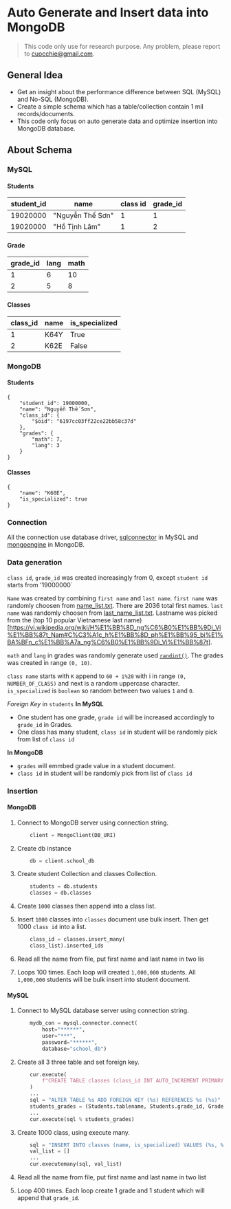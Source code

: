 # Auto Generate and Insert data into MongoDB

> This code only use for research purpose.  Any problem, please report to cuocchie@gmail.com.

## General Idea

- Get an insight about the performance difference between SQL (MySQL) and No-SQL (MongoDB).
- Create a simple schema which has a table/collection contain 1 mil records/documents.
- This code only focus on auto generate data and optimize insertion into MongoDB database.

## About Schema

### MySQL

#### Students

|student_id | name | class id| grade_id |
|------------|--------|------|------|
|19020000  |"Nguyễn Thế Sơn"| 1| 1|
|19020000  |"Hồ Tịnh Lâm"| 1| 2|

#### Grade

|grade_id|lang|math|
|------|------|------|
|1|6|10|
|2|5|8|

#### Classes

|class_id|name|is_specialized|
|------|------|------|
|1|K64Y|True|
|2|K62E|False|

### MongoDB

#### Students

```
{
    "student_id": 19000000,
    "name": "Nguyễn Thế Sơn",
    "class_id": {
        "$oid": "6197cc03ff22ce22bb58c37d"
    },
    "grades": {
        "math": 7,
        "lang": 3
    }
}
```

#### Classes

```
{
    "name": "K60E",
    "is_specialized": true
}
```

### Connection

All the connection use database driver, [sqlconnector](https://www.mysql.com/products/connector/) in MySQL and [mongoengine](http://mongoengine.org/) in MongoDB.

### Data generation

`class id`, `grade_id` was created increasingly from 0, except `student id` starts from '19000000`

`Name` was created by combining `first name` and `last name`.
`first name` was randomly choosen from [name_list.txt](https://github.com/cuocchie/MongoDB_proj/blob/ff5a592f1b2af35c0b9d83a296eb86a57e1bcb59/MongoDB/last_name_list.txt). There are 2036 total first names.
`last name` was randomly choosen from [last_name_list.txt](https://github.com/cuocchie/MongoDB_proj/blob/ff5a592f1b2af35c0b9d83a296eb86a57e1bcb59/MongoDB/last_name_list.txt). Lastname was picked from the (top 10 popular Vietnamese last name)[https://vi.wikipedia.org/wiki/H%E1%BB%8D_ng%C6%B0%E1%BB%9Di_Vi%E1%BB%87t_Nam#C%C3%A1c_h%E1%BB%8D_ph%E1%BB%95_bi%E1%BA%BFn_c%E1%BB%A7a_ng%C6%B0%E1%BB%9Di_Vi%E1%BB%87t].

`math` and `lang` in grades was randomly generate used [`randint()`](https://docs.python.org/3/library/random.html?highlight=randint#random.randint). The grades was created in range `(0, 10)`.

`class name` starts with `K` append to `60 + i%20` with i in range `(0, NUMBER_OF_CLASS)` and next is a random uppercase character.
`is_specialized` is `boolean` so random between two values `1` and `0`.

*Foreign Key* in `students`
**In MySQL**

- One student has one grade, `grade id` will be increased accordingly to `grade_id` in Grades.
- One class has many student, `class id` in student will be randomly pick from list of `class id`

**In MongoDB**

- `grades` will emmbed grade value in a student document.
- `class id` in student will be randomly pick from list of `class id`

### Insertion

#### MongoDB

1. Connect to MongoDB server using connection string.

    ```python
        client = MongoClient(DB_URI)
    ```

2. Create db instance

    ```python
        db = client.school_db
    ```

3. Create student Collection and classes Collection.

    ```python
        students = db.students
        classes = db.classes
    ```

4. Create `1000` classes then append into a class list.

5. Insert `1000` classes into `classes` document use bulk insert. Then get 1000 `class id` into a list.

    ```python
        class_id = classes.insert_many(
        class_list).inserted_ids
    ```

6. Read all the name from file, put first name and last name in two lis

7. Loops 100 times. Each loop will created `1,000,000` students. All `1,000,000` students will be bulk insert into student document.

#### MySQL

1. Connect to MySQL database server using connection string.

    ```python
        mydb_con = mysql.connector.connect(
            host="******",
            user="***",
            password="******",
            database="school_db")
    ```

2. Create all 3 three table and set foreign key.

    ```python
        cur.execute(
            f"CREATE TABLE classes (class_id INT AUTO_INCREMENT PRIMARY KEY NOT NULL, name VARCHAR(255), is_specialized BOOL)"
        )
        ...
        sql = "ALTER TABLE %s ADD FOREIGN KEY (%s) REFERENCES %s (%s)"
        students_grades = (Students.tablename, Students.grade_id, Grades.tablename, Grades.grade_id)
        ...
        cur.execute(sql % students_grades)
    ```

3. Create 1000 class, using execute many.

    ```python
        sql = "INSERT INTO classes (name, is_specialized) VALUES (%s, %s)"
        val_list = []
        ...
        cur.executemany(sql, val_list)
    ```

4. Read all the name from file, put first name and last name in two list

5. Loop 400 times. Each loop create 1 grade and 1 student which will append that `grade_id`.
